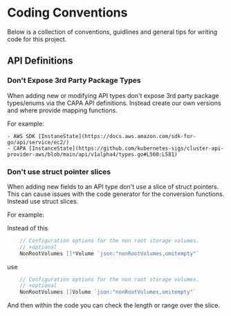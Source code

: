 # Coding Conventions

Below is a collection of conventions, guidlines and general tips for writing code for this project. 

## API Definitions

### Don't Expose 3rd Party Package Types

When adding new or modifying API types don't expose 3rd party package types/enums via the CAPA API definitions. Instead create our own versions and where provide mapping functions. 

For example:

    - AWS SDK [InstaneState](https://docs.aws.amazon.com/sdk-for-go/api/service/ec2/)
    - CAPA [InstanceState](https://github.com/kubernetes-sigs/cluster-api-provider-aws/blob/main/api/v1alpha4/types.go#L560:L581)

### Don't use struct pointer slices

When adding new fields to an API type don't use a slice of struct pointers. This can cause issues with the code generator for the conversion functions. Instead use struct slices. 

For example: 

Instead of this

```go
	// Configuration options for the non root storage volumes.
	// +optional
	NonRootVolumes []*Volume `json:"nonRootVolumes,omitempty"`
```

use

```go
	// Configuration options for the non root storage volumes.
	// +optional
	NonRootVolumes []Volume `json:"nonRootVolumes,omitempty"`
```

And then within the code you can check the length or range over the slice.